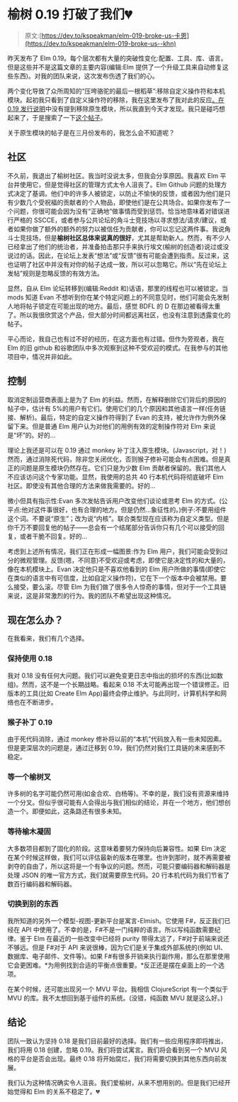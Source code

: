 # 榆树 0.19 打破了我们💔

> 原文:[https://dev.to/kspeakman/elm-019-broke-us-卡恩](https://dev.to/kspeakman/elm-019-broke-us--khn)

昨天发布了 Elm 0.19。每个层次都有大量的突破性变化:配置、工具、库、语言。但是这些并不是这篇文章的主要内容(编辑:Elm 提供了一个升级工具来自动修复这些东西)。对我的团队来说，这次发布伤透了我们的心。

两个变化导致了众所周知的“压垮骆驼的最后一根稻草”:移除自定义操作符和本机模块。起初我只看到了自定义操作符的移除，我在这里发布了我对此的反应[。在](https://gist.github.com/evancz/769bba8abb9ddc3bf81d69fa80cc76b1#gistcomment-2685482) [0.19 发行说明](https://github.com/elm/compiler/blob/master/upgrade-docs/0.19.md)中没有提到移除原生模块，所以我直到今天才发现。我只是碰巧想起来了，于是搜索了一下[这个帖子](https://discourse.elm-lang.org/t/native-code-in-0-19/826)。

关于原生模块的帖子是在三月份发布的，我怎么会不知道呢？

## [](#community)社区

不久前，我退出了榆树社区。我当时没说太多，但我会分享原因。我喜欢 Elm 平台并使用它，但是觉得社区的管理方式太令人沮丧了。Elm Github 问题的处理方式决定了基调。他们中的许多人被锁定，以防止不愉快的反馈，或者因为他们是只有少数几个受祝福的贡献者的个人物品，即使他们是在公共场合。如果你发布了一个问题，你很可能会因为没有“正确地”做事情而受到惩罚。恰当地意味着对错误进行严格的 SSCCE，或者参与公共论坛的角斗士竞技场以寻求想法/请求/建议，或者如果你做了额外的额外的努力以被信任为贡献者，你可以忘记这两件事。我说角斗士竞技场，但是**榆树社区总体来说真的很好**，尤其是帮助新人。然而，有不少人已经拿出了他们的统治者，并准备拍击那只手来执行埃文(榆树的创造者)说过或没说过的话。因此，在论坛上发表“想法”或“反馈”很有可能会遭到指责。反过来，这也证明了社区中并没有对你的帖子达成一致，所以可以忽略它。所以“先在论坛上发帖”规则是忽略反馈的有效方法。

显然，自从 Elm 论坛转移到(编辑:Reddit 和)话语，那里的线程也可以被锁定。当 mods 知道 Evan 不想听到你在某个特定问题上的不同意见时，他们可能会先发制人地将帖子锁定在可能出现的地方。最后，感觉 BDFL 的 D 在那边被看得太重了。所以我很欣赏这个产品，但大部分时间都远离社区，也没有注意到透露变化的帖子。

平心而论，我自己也有过不好的经历，在这方面也有过错。但作为旁观者，我在 Elm 的旧 github 和谷歌团队中多次观察到这种不受欢迎的模式。在我参与的其他项目中，情况并非如此。

## [](#control)控制

取消定制运营商表面上是为了 Elm 的利益。然而，在解释删除它们背后的原因的帖子中，估计有 5%的用户有它们。使用它们的几个原因和其他语言一样(任务链接、解析)。最后，特定的自定义操作符得到了 Evan 的支持，被允许作为例外保留下来。但是普通 Elm 用户认为对他们的用例有效的定制操作符对 Elm 来说是“坏”的。好的...

理论上我还是可以在 0.19 通过 monkey 补丁注入原生模块。(Javascript，对！)然而，通过消除死代码，除非您关闭优化，否则猴子修补可能会有点困难。但是真正的问题是原生模块仍然存在。它们只是为少数 Elm 贡献者保留的。我们其他人不应该访问这个专家功能。显然，我使用的总共 40 行本机代码将彻底破坏 Elm 社区。即使没有其他合理的方法来做我需要的。好的...

微小但具有指示性:Evan 多次发帖告诉用户改变他们谈论或思考 Elm 的方式。(公平点:他对这件事很好，也有合理的地方。但是仍然...象征性的。)例子:不要用组件这个词。不要说“原生”；改为说“内核”。联合类型现在应该称为自定义类型。但是你千万不要回复他的帖子——总会有一个结尾部分告诉你只有几个可以接受的回复，或者干脆不回复。好的...

考虑到上述所有情况，我们正在形成一幅图景:作为 Elm 用户，我们可能会受到过分的微观管理。反馈(嗯，不同意)不受欢迎或考虑，即使它是决定性的和大量的，像在本机模块上。Evan 决定他只是不喜欢他看到的 Elm 用户所做的事情(即使它在类似的语言中有可信度，比如自定义操作符)，它在下一个版本中会被禁用。要么接受，要么滚。尽管 Elm 为我们做了很多令人惊奇的事情，但对于一个工具链来说，这是非常激烈的行为。我的团队不希望出现这种情况。

## [](#what-now)现在怎么办？

在我看来，我们有几个选择。

### [](#keep-using-018)保持使用 0.18

我对 0.18 没有任何大问题。我们可以避免变更日志中指出的损坏的东西(比如数组)。然而，这不是一个长期战略。看起来 0.18 不太可能再出现一个错误修正。旧版本的工具(比如 Create Elm App)最终会停止维护。与此同时，计算机科学和网络也在不断进步。

### [](#monkey-patch-019)猴子补丁 0.19

由于死代码消除，通过 monkey 修补将以前的“本机”代码放入有一些未知因素。但是更深层次的问题是，通过迁移到 0.19，我们仍然对我们工具链的未来感到不稳定。

### [](#wait-for-an-elm-fork)等一个榆树叉

许多树的名字可能仍然可用(如金合欢、白杨等)。不幸的是，我们没有资源来维持一个分叉。但似乎很可能有人会得出与我们相似的结论，并在一个地方，他们想创造一个。即便如此，这条路还有很多未知。

### [](#wait-for-elm-to-solidify)等待榆木凝固

大多数项目都到了固化的阶段。这意味着要努力保持向后兼容性。如果 Elm 决定在某个时候这样做，我们可以评估最新的版本在哪里。也许到那时，就不再需要被剥夺的自由了，所以这将是一个有争议的问题。然而，可能只要编码器和解码器是处理 JSON 的唯一官方方式，我们就需要原生代码。20 行本机代码为我们节省了数百行编码器和解码器。

### [](#switch-to-something-else)切换到别的东西

我所知道的另外一个模型-视图-更新平台是寓言-Elmish。它使用 F#，反正我们已经在 API 中使用了。不幸的是，F#不是一门纯粹的语言。所以写纯函数需要纪律。鉴于 Elm 在最近的一些改变中已经将 purity 带得太远了，F#对于前端来说还不够远。但是 F#对于 API 来说很棒，因为它们是关于集成外部系统的(例如 UI、数据库、电子邮件、文件等)。如果 F#有很多开销来执行副作用，那么在那里使用它会更困难。*为用例找到合适的平衡点很重要。*反正还是摆在桌面上的一个选项。

在某个时候，还可能出现另一个 MVU 平台。我相信 ClojureScript 有一个类似于 MVU 的库。我不太想回到基于组件的系统。(没错，纯函数 MVU 就是这么好。)

## [](#conclusion)结论

团队一致认为坚持 0.18 是我们目前最好的选择。我们有一些应用程序即将推出，我们将用 0.18 创建，忽略 0.19。我们将尝试寓言。我们将会看到另一个 MVU 风格的平台是否会出现。最终 0.18 将开始腐烂，我们将需要切换到其他东西向前发展。

我们认为这种情况确实令人沮丧。我们爱榆树，从来不想用别的。但是我们已经开始觉得和 Elm 的关系不稳定了。💔